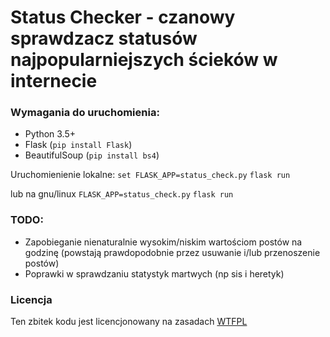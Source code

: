 # Status Checker - czanowy sprawdzacz statusów najpopularniejszych ścieków w internecie

### Wymagania do uruchomienia:
 - Python 3.5+
 - Flask (`pip install Flask`)
 - BeautifulSoup (`pip install bs4`)

 Uruchomienienie lokalne:
 `set FLASK_APP=status_check.py`
 `flask run`

 lub na gnu/linux
 `FLASK_APP=status_check.py`
 `flask run`

### TODO:
 - Zapobieganie nienaturalnie wysokim/niskim wartościom postów na godzinę (powstają prawdopodobnie przez usuwanie i/lub przenoszenie postów)
 - Poprawki w sprawdzaniu statystyk martwych (np sis i heretyk)


### Licencja
Ten zbitek kodu jest licencjonowany na zasadach [WTFPL](http://www.wtfpl.net/)


